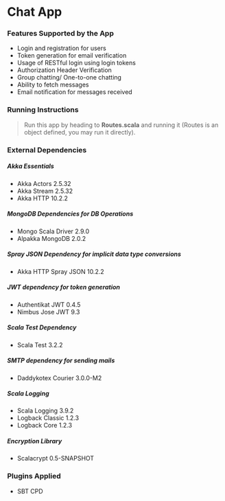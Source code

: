 # Chat App

### Features Supported by the App
- Login and registration for users
- Token generation for email verification
- Usage of RESTful login using login tokens
- Authorization Header Verification
- Group chatting/ One-to-one chatting
- Ability to fetch messages
- Email notification for messages received


### Running Instructions
> Run this app by heading to __Routes.scala__ and running it (Routes is an object defined, you may run it directly).

### External Dependencies

##### Akka Essentials
- Akka Actors 2.5.32
- Akka Stream 2.5.32
- Akka HTTP 10.2.2

##### MongoDB Dependencies for DB Operations
- Mongo Scala Driver 2.9.0
- Alpakka MongoDB 2.0.2

##### Spray JSON Dependency for implicit data type conversions
- Akka HTTP Spray JSON 10.2.2

##### JWT dependency for token generation
- Authentikat JWT 0.4.5
- Nimbus Jose JWT 9.3

##### Scala Test Dependency
- Scala Test 3.2.2

##### SMTP dependency for sending mails
- Daddykotex Courier 3.0.0-M2

##### Scala Logging
- Scala Logging 3.9.2
- Logback Classic 1.2.3
- Logback Core 1.2.3

##### Encryption Library
- Scalacrypt 0.5-SNAPSHOT

### Plugins Applied
- SBT CPD
